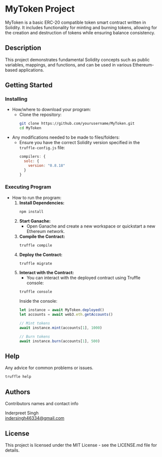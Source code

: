 # MyToken Project
MyToken is a basic ERC-20 compatible token smart contract written in Solidity. It includes functionality for minting and burning tokens, allowing for the creation and destruction of tokens while ensuring balance consistency.

## Description
 This project demonstrates fundamental Solidity concepts such as public variables, mappings, and functions, and can be used in various Ethereum-based applications.

## Getting Started

### Installing

* How/where to download your program:
  - Clone the repository:
    ```sh
    git clone https://github.com/yourusername/MyToken.git
    cd MyToken
    ```
* Any modifications needed to be made to files/folders:
  - Ensure you have the correct Solidity version specified in the `truffle-config.js` file:
    ```javascript
    compilers: {
      solc: {
        version: "0.8.18"
      }
    }
    ```

### Executing Program

* How to run the program:
  1. **Install Dependencies:**
     ```sh
     npm install
     ```
  2. **Start Ganache:**
     - Open Ganache and create a new workspace or quickstart a new Ethereum network.
  3. **Compile the Contract:**
     ```sh
     truffle compile
     ```
  4. **Deploy the Contract:**
     ```sh
     truffle migrate
     ```
  5. **Interact with the Contract:**
     - You can interact with the deployed contract using Truffle console:
     ```sh
     truffle console
     ```
     Inside the console:
     ```javascript
     let instance = await MyToken.deployed()
     let accounts = await web3.eth.getAccounts()

     // Mint tokens
     await instance.mint(accounts[1], 1000)

     // Burn tokens
     await instance.burn(accounts[1], 500)
     ```

## Help

Any advice for common problems or issues.
```sh
truffle help
```
## Authors

Contributors names and contact info

Inderpreet Singh  
indersingh46334@gmail.com


## License

This project is licensed under the MIT License - see the LICENSE.md file for details.
